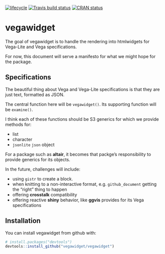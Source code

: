 
<!-- README.md is generated from README.Rmd. Please edit that file -->

[![lifecycle](https://img.shields.io/badge/lifecycle-experimental-orange.svg)](https://www.tidyverse.org/lifecycle/#experimental)
[![Travis build
status](https://travis-ci.org/vegawidget/vegawidget.svg?branch=master)](https://travis-ci.org/ijlyttle/vegawidget)
[![CRAN
status](https://www.r-pkg.org/badges/version/vegawidget)](https://cran.r-project.org/package=vegawidget)

# vegawidget

The goal of vegawidget is to handle the rendering into htmlwidgets for
Vega-Lite and Vega specifications.

For now, this document will serve a manifesto for what we might hope for
the package.

## Specifications

The beautiful thing about Vega and Vega-Lite specifications is that they
are just text, formatted as JSON.

The central function here will be `vegawidget()`. Its supporting
function will be `examine()`.

I think each of these functions should be S3 generics for which we
provide methods for:

  - list
  - character
  - `jsonlite` `json` object

For a package such as **altair**, it becomes that packge’s
responsibility to provide generics for its objects.

In the future, challenges will include:

  - using `gistr` to create a block.
  - when knitting to a non-interactive format, e.g. `github_document`
    getting the “right” thing to happen
  - offering **crosstalk** compatibility
  - offering reactive **shiny** behavior, like **ggvis** provides for
    its Vega specifications

## Installation

You can install vegawidget from github with:

``` r
# install.packages("devtools")
devtools::install_github("vegawidget/vegawidget")
```
